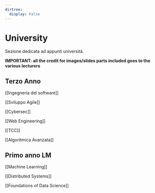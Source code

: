 ```yaml
---
dirtree:
  display: False
---
```


# University

Sezione dedicata ad appunti università.

**IMPORTANT: all the credit for images/slides parts included goes to the various lecturers** 

## Terzo Anno 

[[Ingegneria del software]]

[[Sviluppo Agile]]

[[Cybersec]]

[[Web Engineering]]

[[TCC]]

[[Algoritmica Avanzata]]

## Primo anno LM

[[Machine Learning]]

[[Distributed Systems]]

[[Foundations of Data Science]]
